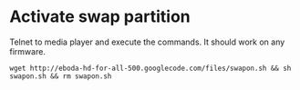 # Activate swap partition #
Telnet to media player and execute the commands. It should work on any firmware.

```
wget http://eboda-hd-for-all-500.googlecode.com/files/swapon.sh && sh swapon.sh && rm swapon.sh
```